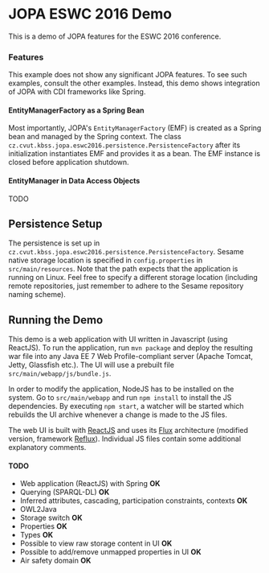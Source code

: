 # JOPA ESWC 2016 Demo

This is a demo of JOPA features for the ESWC 2016 conference.

### Features

This example does not show any significant JOPA features. To see such examples, consult the other examples. Instead, this
demo shows integration of JOPA with CDI frameworks like Spring.

#### EntityManagerFactory as a Spring Bean

Most importantly, JOPA's `EntityManagerFactory` (EMF) is created as a Spring bean and managed by the Spring context. The class 
`cz.cvut.kbss.jopa.eswc2016.persistence.PersistenceFactory` after its initialization instantiates EMF and provides it as a bean. 
The EMF instance is closed before application shutdown.

#### EntityManager in Data Access Objects

TODO

## Persistence Setup

The persistence is set up in `cz.cvut.kbss.jopa.eswc2016.persistence.PersistenceFactory`. Sesame native storage location is specified
in `config.properties` in `src/main/resources`. Note that the path expects that the application is running on Linux. Feel free to specify
a different storage location (including remote repositories, just remember to adhere to the Sesame repository naming scheme).

## Running the Demo

This demo is a web application with UI written in Javascript (using ReactJS). To run the application, run `mvn package` and deploy
the resulting war file into any Java EE 7 Web Profile-compliant server (Apache Tomcat, Jetty, Glassfish etc.).
The UI will use a prebuilt file `src/main/webapp/js/bundle.js`.

In order to modify the application, NodeJS has to be installed on the system. Go to `src/main/webapp` and run `npm install` to install the JS
dependencies. By executing `npm start`, a watcher will be started which rebuilds the UI archive whenever a change is made to the JS files.

The web UI is built with [ReactJS](https://facebook.github.io/react/) and uses its [Flux](https://facebook.github.io/flux/docs/overview.html)
architecture (modified version, framework [Reflux](https://github.com/reflux/refluxjs)). 
Individual JS files contain some additional explanatory comments.

#### TODO

- Web application (ReactJS) with Spring     **OK**
- Querying (SPARQL-DL)  **OK**
- Inferred attributes, cascading, participation constraints, contexts   **OK**
- OWL2Java
- Storage switch    **OK**
- Properties     **OK**
- Types     **OK**
- Possible to view raw storage content in UI    **OK**
- Possible to add/remove unmapped properties in UI  **OK**
- Air safety domain     **OK**
